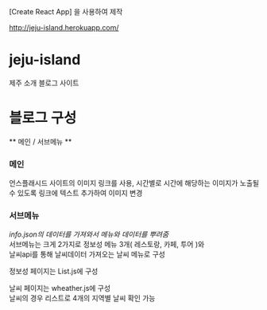 [Create React App] 을 사용하여 제작

http://jeju-island.herokuapp.com/

# jeju-island

제주 소개 블로그 사이트  

### 

# 블로그 구성

** 메인 / 서브메뉴 **

### 메인 
언스플래시드 사이트의 이미지 링크를 사용, 시간별로 시간에 해당하는 이미지가 노출될 수 있도록 링크에 텍스트 추가하여 이미지 변경

### 서브메뉴 
*info.json의 데이터를 가져와서 메뉴와 데이터를 뿌려줌*  
서브메뉴는 크게 2가지로 정보성 메뉴 3개( 레스토랑, 카페, 투어 )와   
날씨api를 통해 날씨데이터 가져오는 날씨 메뉴로 구성

정보성 페이지는 List.js에 구성 

날씨 페이지는 wheather.js에 구성  
날씨의 경우 리스트로 4개의 지역별 날씨 확인 가능 
